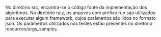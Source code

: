 No diretório src, encontra-se o código fonte da implementação dos algoritmos. 
No diretório raiz, os arquivos com prefixo run são utilizados para executar algum framework, cujos parâmetros são lidos no formato json. Os parâmetros utilizados nos testes estão presentes no diretório resources/args_samples.
